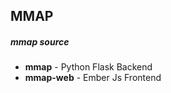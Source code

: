 <h2>MMAP</h2>
<div>
  <h5>mmap source</h5>
  <ul>
    <li><strong>mmap</strong> - <span>Python Flask Backend</span></li>
    <li><strong>mmap-web</strong> - <span>Ember Js Frontend</span></li>
  </ul>
</div>

